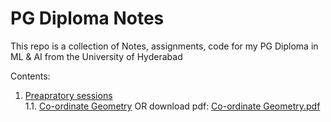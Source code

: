# PG Diploma Notes

This repo is a collection of Notes, assignments, code for my PG Diploma in ML & AI from the University of Hyderabad

Contents:

1. [Preapratory sessions](https://github.com/Abhiswain97/PGD_UOH/tree/preparatory-sessions) \
  1.1. [Co-ordinate Geometry](https://nbviewer.jupyter.org/github/Abhiswain97/PGD_UOH/blob/preparatory-sessions/preparatory_sesisons/Co-ordinate%20Geometry.ipynb) OR download pdf: [Co-ordinate Geometry.pdf](https://github.com/Abhiswain97/PGD_UOH/blob/preparatory-sessions/preparatory_sesisons/Co-ordinate%20Geometry.pdf)
